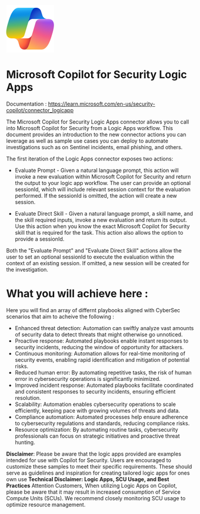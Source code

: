 ![Copilot for Security Overview](https://github.com/Azure/Copilot-For-Security/blob/main/Images/ic_fluent_copilot_64_64%402x.png)
# Microsoft Copilot for Security Logic Apps
Documentation : https://learn.microsoft.com/en-us/security-copilot/connector_logicapp

The Microsoft Copilot for Security Logic Apps connector allows you to call into Microsoft Copilot for Security from a Logic Apps workflow. This document provides an introduction to the new connector actions you can leverage as well as sample use cases you can deploy to automate investigations such as on Sentinel incidents, email phishing, and others.

The first iteration of the Logic Apps connector exposes two actions:

- Evaluate Prompt - Given a natural language prompt, this action will invoke a new evaluation within Microsoft Copilot for Security and return the output to your logic app workflow. The user can provide an optional sessionId, which will include relevant session context for the evaluation performed. If the sessionId is omitted, the action will create a new session.

- Evaluate Direct Skill - Given a natural language prompt, a skill name, and the skill required inputs, invoke a new evaluation and return its output. Use this action when you know the exact Microsoft Copilot for Security skill that is required for the task. This action also allows the option to provide a sessionId.

Both the "Evaluate Prompt" and "Evaluate Direct Skill" actions allow the user to set an optional sessionId to execute the evaluation within the context of an existing session. If omitted, a new session will be created for the investigation.

# What you will achieve here :
Here you will find an array of differnt playbooks aligned with CyberSec scenarios that aim to acheive the following :
- Enhanced threat detection: Automation can swiftly analyze vast amounts of security data to detect threats that might otherwise go unnoticed.
- Proactive response: Automated playbooks enable instant responses to security incidents, reducing the window of opportunity for attackers.
- Continuous monitoring: Automation allows for real-time monitoring of security events, enabling rapid identification and mitigation of potential risks.
- Reduced human error: By automating repetitive tasks, the risk of human error in cybersecurity operations is significantly minimized.
- Improved incident response: Automated playbooks facilitate coordinated and consistent responses to security incidents, ensuring efficient resolution.
- Scalability: Automation enables cybersecurity operations to scale efficiently, keeping pace with growing volumes of threats and data.
- Compliance automation: Automated processes help ensure adherence to cybersecurity regulations and standards, reducing compliance risks.
- Resource optimization: By automating routine tasks, cybersecurity professionals can focus on strategic initiatives and proactive threat hunting.

**Disclaimer**: Please be aware that the logic apps provided are examples intended for use with Copilot for Security. Users are encouraged to customize these samples to meet their specific requirements. These should serve as guidelines and inspiration for creating tailored logic apps for ones own use
**Technical Disclaimer: Logic Apps, SCU Usage, and Best Practices**
Attention Customers,
When utilizing Logic Apps on Copilot, please be aware that it may result in increased consumption of Service Compute Units (SCUs). We recommend closely monitoring SCU usage to optimize resource management. 
